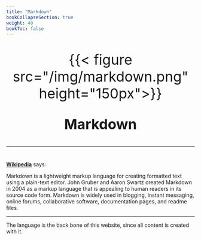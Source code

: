 ```yaml
---
title: "Markdown"
bookCollapseSection: true
weight: 40
bookToc: false
---
```


<div style="font-size:28pt" align="center">

{{< figure src="/img/markdown.png" height="150px">}}

**Markdown**

---

</div>

**[Wikipedia](https://en.wikipedia.org/wiki/Markdown)** says:

Markdown is a lightweight markup language for creating formatted text using a plain-text editor. John Gruber and Aaron Swartz created Markdown in 2004 as a markup language that is appealing to human readers in its source code form. Markdown is widely used in blogging, instant messaging, online forums, collaborative software, documentation pages, and readme files.

---

The language is the back bone of this website, since all content is created with it.
